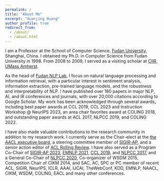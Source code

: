 ```yaml
---
permalink: /
title: "About Me"
excerpt: "Xuanjing Huang"
author_profile: true
redirect_from: 
  - /about/
  - /about.html
---
```

I am a Professor at the School of Computer Science, [Fudan University](http://www.fudan.edu.cn/en/), Shanghai, China. I obtained my Ph.D. in Computer Science from Fudan University in 1998. From 2008 to 2009, I served as a visiting scholar at [CIIR, UMass Amherst](https://ciir.cs.umass.edu/).

As the head of [Fudan NLP Lab](https://nlp.fudan.edu.cn/nlpen/main.htm), I focus on natural language processing and information retrieval, with a particular interest in sentiment analysis, information extraction, pre-trained language models, and the robustness and interpretability of NLP. I have published over 180 papers in major NLP, AI, and IR conferences and journals, with over 20,000 citations according to Google Scholar. My work has been acknowledged through several awards, including best paper awards at CCL 2019, CCL 2023 and Instruction Workshop @ NeurIPS 2023, an area chair favorites award at COLING 2018, and outstanding paper awards at ACL 2017, NLPCC 2019, and COLING 2022.

I have also made valuable contributions to the research community in addition to my research work. I currently serve as the Chair-elect at the [the AACL executive board](https://aaclweb.org/officers/index.html), a steering committee member of [SIGIR-AP](http://www.sigir-ap.org/), and a senior action editor of [ACL Rolling Review](https://aclrollingreview.org). I have also served as a Program Co-Chair of [SIGIR-AP 2023](http://www.sigir-ap.org/sigir-ap-2023/), [EMNLP 2021](http://2021.emnlp.org), [CCL 2019](http://www.cips-cl.org/static/CCL2019/en/index.html), and [NLPCC 2017](http://tcci.ccf.org.cn/conference/2017/index.php), and a General Co-Chair of [NLPCC 2020](http://tcci.ccf.org.cn/conference/2020/), Co-organizer of WSDM 2015, Competition Chair of CIKM 2014, and SAC, AC, SPC or PC member of recent ACL, SIGIR, NeurIPS, ICLR, AAAI, IJCAI, TheWebConf, KDD, EMNLP, NAACL, CIKM, WSDM, COLING, EACL and many other conferences.
